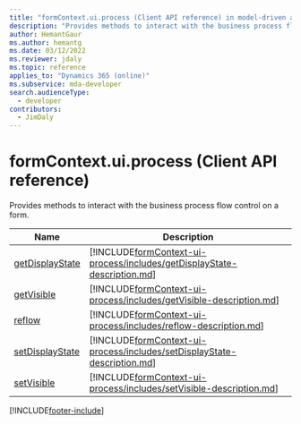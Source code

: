 ```yaml
---
title: "formContext.ui.process (Client API reference) in model-driven apps| MicrosoftDocs"
description: "Provides methods to interact with the business process flow control on a form."
author: HemantGaur
ms.author: hemantg
ms.date: 03/12/2022
ms.reviewer: jdaly
ms.topic: reference
applies_to: "Dynamics 365 (online)"
ms.subservice: mda-developer
search.audienceType: 
  - developer
contributors:
  - JimDaly
---
```

# formContext.ui.process (Client API reference)



Provides methods to interact with the business process flow control on a form.

|Name|Description|
|--|--|
|[getDisplayState](formContext-ui-process/getDisplayState.md)|[!INCLUDE[formContext-ui-process/includes/getDisplayState-description.md](formContext-ui-process/includes/getDisplayState-description.md)]|
|[getVisible](formContext-ui-process/getVisible.md)|[!INCLUDE[formContext-ui-process/includes/getVisible-description.md](formContext-ui-process/includes/getVisible-description.md)]|
|[reflow](formContext-ui-process/reflow.md)|[!INCLUDE[formContext-ui-process/includes/reflow-description.md](formContext-ui-process/includes/reflow-description.md)]|
|[setDisplayState](formContext-ui-process/setDisplayState.md)|[!INCLUDE[formContext-ui-process/includes/setDisplayState-description.md](formContext-ui-process/includes/setDisplayState-description.md)]|
|[setVisible](formContext-ui-process/setVisible.md)|[!INCLUDE[formContext-ui-process/includes/setVisible-description.md](formContext-ui-process/includes/setVisible-description.md)]|


[!INCLUDE[footer-include](../../../../includes/footer-banner.md)]
